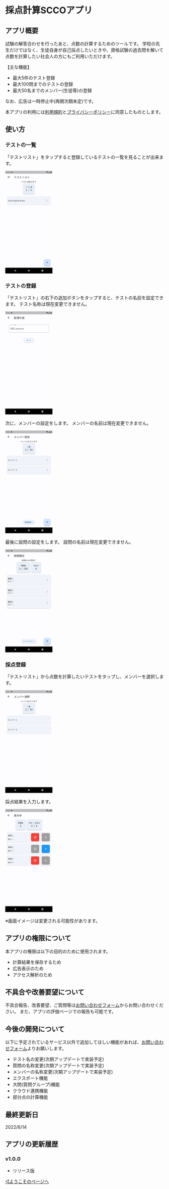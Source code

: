 # 採点計算SCCOアプリ

## アプリ概要

試験の解答合わせを行ったあと、点数の計算するためのツールです。
学校の先生だけではなく、生徒自身が自己採点したいときや、資格試験の過去問を解いて点数を計算したい社会人の方にもご利用いただけます。

【主な機能】

- 最大5件のテスト登録
- 最大100問までのテストの登録
- 最大50名までのメンバー(生徒等)の登録

なお、広告は一時停止中(再開次期未定)です。

本アプリの利用には[利用規約](../common/terms.md)と[プライバシーポリシー](../common/privacypolicy.md)に同意したものとします。



## 使い方

### テストの一覧

「テストリスト」をタップすると登録しているテストの一覧を見ることが出来ます。

<img src='Screenshot_1655101491.png' width='150'>

### テストの登録

「テストリスト」の右下の追加ボタンをタップすると、テストの名前を設定できます。
テスト名称は現在変更できません。

<img src='Screenshot_1655101859.png' width='150'>

次に、メンバーの設定をします。
メンバーの名前は現在変更できません。

<img src='Screenshot_1655101467.png' width='150'>

最後に設問の設定をします。
設問の名前は現在変更できません。

<img src='Screenshot_1655101488.png' width='150'>

### 採点登録

「テストリスト」から点数を計算したいテストをタップし、メンバーを選択します。

<img src='Screenshot_1655102154.png' width='150'>

採点結果を入力します。

<img src='Screenshot_1655101499.png' width='150'>


※画面イメージは変更される可能性があります。




## アプリの権限について

本アプリの権限は以下の目的のために使用されます。

- 計算結果を保存するため
- 広告表示のため
- アクセス解析のため



## 不具合や改善要望について

不具合報告、改善要望、ご質問等は[お問い合わせフォーム](https://forms.gle/6G7RaQP7uG7ufKSP8)からお問い合わせください。
また、アプリの評価ページでの報告も可能です。



## 今後の開発について

以下に予定されているサービス以外で追加してほしい機能があれば、[お問い合わせフォーム](https://forms.gle/6G7RaQP7uG7ufKSP8)よりお願いします。

- テスト名の変更(次期アップデートで実装予定)
- 質問の名称変更(次期アップデートで実装予定)
- メンバーの名称変更(次期アップデートで実装予定)
- エクスポート機能
- 大問(質問グループ)機能
- クラウド連携機能
- 部分点の計算機能


## 最終更新日

2022/6/14


## アプリの更新履歴

### v1.0.0

- リリース版


[◁ようこそのページへ](../index.md)
